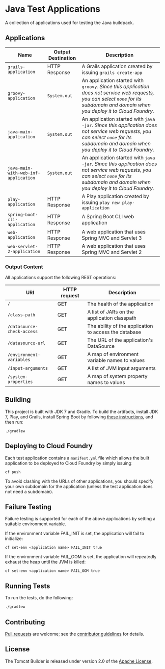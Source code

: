 # Java Test Applications

A collection of applications used for testing the Java buildpack.

## Applications

| Name | Output Destination | Description
| ---- | ------ | -----------
`grails-application` | HTTP Response | A Grails application created by issuing `grails create-app`
`groovy-application` | `System.out` | An application started with `groovy`. _Since this application does not service web requests, you can select `none` for its subdomain and domain when you deploy it to Cloud Foundry._
`java-main-application` | `System.out` | An application started with `java -jar`. _Since this application does not service web requests, you can select `none` for its subdomain and domain when you deploy it to Cloud Foundry._
`java-main-with-web-inf-application` | `System.out` | An application started with `java -jar`. _Since this application does not service web requests, you can select `none` for its subdomain and domain when you deploy it to Cloud Foundry._
`play-application` | HTTP Response | A Play application created by issuing `play new play-application`
`spring-boot-cli-application` | HTTP Response | A Spring Boot CLI web application
`web-application` | HTTP Response | A web application that uses Spring MVC and Servlet 3
`web-servlet-2-application` | HTTP Response | A web application that uses Spring MVC and Servlet 2

### Output Content
All applications support the following REST operations:

| URI | HTTP request | Description
| --- | ------------ | -----------
`/` | GET | The health of the application
`/class-path` | GET | A list of JARs on the application classpath
`/datasource-check-access` | GET | The ability of the application to access the database
`/datasource-url` | GET | The URL of the application's DataSource
`/environment-variables` | GET | A map of environment variable names to values
`/input-arguments` | GET | A list of JVM input arguments
`/system-properties` | GET | A map of system property names to values

## Building

This project is built with JDK 7 and Gradle. To build the artifacts, install JDK 7, Play, and Grails, install Spring Boot by following [these instructions](https://github.com/spring-projects/spring-boot), and then run:

```plain
./gradlew
```

## Deploying to Cloud Foundry

Each test application contains a `manifest.yml` file which allows the built application to be deployed to Cloud Foundry by simply issuing:

```plain
cf push
```

To avoid clashing with the URLs of other applications, you should specify your own subdomain for the application (unless the test application does not need a subdomain).

## Failure Testing

Failure testing is supported for each of the above applications by setting a suitable environment variable.

If the environment variable FAIL_INIT is set, the application will fail to initialize:

```plain
cf set-env <application name> FAIL_INIT true
```

If the environment variable FAIL_OOM is set, the application will repeatedly exhaust the heap until the JVM is killed:

```plain
cf set-env <application name> FAIL_OOM true
```

## Running Tests
To run the tests, do the following:

```bash
./gradlew
```

## Contributing
[Pull requests][] are welcome; see the [contributor guidelines][] for details.

[Pull requests]: http://help.github.com/send-pull-requests
[contributor guidelines]: CONTRIBUTING.md

## License
The Tomcat Builder is released under version 2.0 of the [Apache License][].

[Apache License]: http://www.apache.org/licenses/LICENSE-2.0

